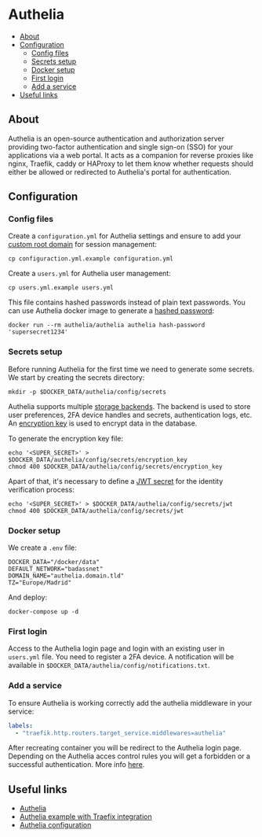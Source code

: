 # Authelia

- [About](#about)
- [Configuration](#configuration)
  * [Config files](#config-files)
  * [Secrets setup](#secrets-setup)
  * [Docker setup](#docker-setup)
  * [First login](#first-login)
  * [Add a service](#add-a-service)
- [Useful links](#useful-links)

## About

Authelia is an open-source authentication and authorization server providing
two-factor authentication and single sign-on (SSO) for your applications via a
web portal. It acts as a companion for reverse proxies like nginx, Traefik,
caddy or HAProxy to let them know whether requests should either be allowed or
redirected to Authelia's portal for authentication.

## Configuration

### Config files

Create a `configuration.yml` for Authelia settings and ensure to add your [custom root domain](https://www.authelia.com/configuration/session/introduction/#domain) for session management:

    cp configuraction.yml.example configuration.yml

Create a `users.yml` for Authelia user management:

    cp users.yml.example users.yml

This file contains hashed passwords instead of plain text passwords. You can use
Authelia docker image to generate a [hashed password](https://www.authelia.com/configuration/first-factor/file/#password):

    docker run --rm authelia/authelia authelia hash-password 'supersecret1234'

### Secrets setup

Before running Authelia for the first time we need to generate some secrets. We
start by creating the secrets directory:

    mkdir -p $DOCKER_DATA/authelia/config/secrets

Authelia supports multiple [storage backends](https://www.authelia.com/configuration/storage/introduction/). The backend is used to store user
preferences, 2FA device handles and secrets, authentication logs, etc. An [encryption key](https://www.authelia.com/configuration/storage/introduction/#encryption_key) is used to encrypt data in the database.

To generate the encryption key file:

    echo '<SUPER_SECRET>' > $DOCKER_DATA/authelia/config/secrets/encryption_key
    chmod 400 $DOCKER_DATA/authelia/config/secrets/encryption_key

Apart of that, it's necessary to define a [JWT secret](https://www.authelia.com/configuration/miscellaneous/introduction/#jwt_secret) for the identity verification process:

    echo '<SUPER_SECRET>' > $DOCKER_DATA/authelia/config/secrets/jwt
    chmod 400 $DOCKER_DATA/authelia/config/secrets/jwt

### Docker setup

We create a `.env` file:

```shell
DOCKER_DATA="/docker/data"
DEFAULT_NETWORK="badassnet"
DOMAIN_NAME="authelia.domain.tld"
TZ="Europe/Madrid"
```

And deploy:

    docker-compose up -d

### First login

Access to the Authelia login page and login with an existing user in `users.yml`
file. You need to register a 2FA device. A notification will be available in `$DOCKER_DATA/authelia/config/notifications.txt`.

### Add a service

To ensure Authelia is working correctly add the authelia middleware in your
service:

```yml
labels:
  - "traefik.http.routers.target_service.middlewares=authelia"
```

After recreating container you will be redirect to the Authelia login page.
Depending on the Authelia acces control rules you will get a forbidden or a
successful authentication. More info [here](https://www.authelia.com/configuration/security/access-control/).

## Useful links

- [Authelia](https://www.authelia.com/)
- [Authelia example with Traefix integration](https://www.authelia.com/integration/proxies/traefik/)
- [Authelia configuration](https://www.authelia.com/configuration/prologue/introduction/)
